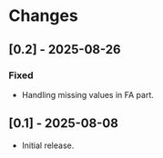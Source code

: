 # Changes

## [0.2] - 2025-08-26
### Fixed
- Handling missing values in FA part.

## [0.1] - 2025-08-08
- Initial release.